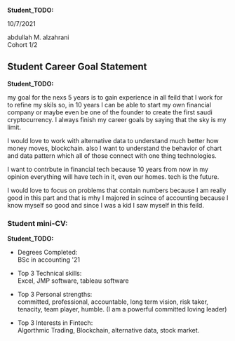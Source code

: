 __Student_TODO:__  

10/7/2021

abdullah M. alzahrani   
Cohort 1/2 


## Student Career Goal Statement 

   __Student_TODO:__ 
 
  my goal for the nexs 5 years is to gain experience in all feild that I work for to refine my skils so, in 10 years I can be able to start my own financial company or maybe even be one of  the founder to create the first saudi cryptocurrency. I always finish my career goals by saying that the sky is my limit. 

  I would love to work with alternative data to understand much better how money moves, blockchain. also I want to understand the behavior of chart and data pattern which all of those connect with one thing technologies.  

  I want to contrbute in financial tech because 10 years from now in my opinion everything will have tech in it, even our homes. tech is the future.

  I would love to focus on problems that contain numbers because I am really good in this part and that is mhy I majored in scince of accounting because I know myself so good and since I was a kid I saw myself in this feild. 

### Student mini-CV:

  __Student_TODO:__

  - Degrees Completed:    
        BSc in accounting '21

  - Top 3 Technical skills:    
         Excel, JMP software, tableau software
  - Top 3 Personal strengths:   
       committed, professional, accountable, long term vision, risk taker, tenacity, team player, humble. (I am a powerful committed loving leader) 
  - Top 3 Interests in Fintech:    
       Algorthmic Trading, Blockchain, alternative data, stock market.
